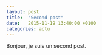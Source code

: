 ```yaml
---
layout: post
title:  "Second post"
date:   2015-11-19 13:40:00 +0100
categories: actu
---
```

Bonjour, je suis un second post.